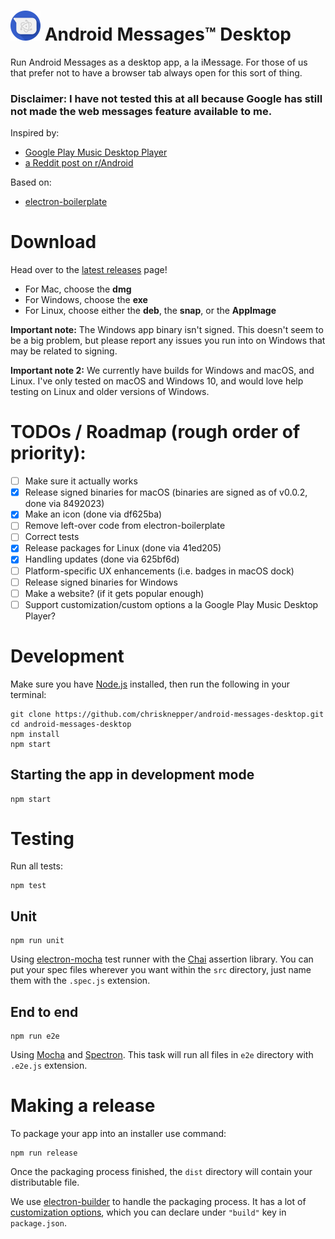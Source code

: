 # <a><img src="resources/icons/48x48.png" alt="Android Messages Desktop logo" title="Android Messages Desktop logo" /></a> Android Messages™ Desktop

Run Android Messages as a desktop app, a la iMessage. For those of us that prefer not to have a browser tab always open for this sort of thing.

### Disclaimer: I have not tested this at all because Google has still not made the web messages feature available to me.

Inspired by:

* [Google Play Music Desktop Player](https://github.com/MarshallOfSound/Google-Play-Music-Desktop-Player-UNOFFICIAL-)
* [a Reddit post on r/Android](https://www.reddit.com/r/Android/comments/8shv6q/web_messages/e106a8r/)

Based on:

* [electron-boilerplate](https://github.com/szwacz/electron-boilerplate)

# Download
Head over to the [latest releases](https://github.com/chrisknepper/android-messages-desktop/releases/latest) page!
* For Mac, choose the **dmg**
* For Windows, choose the **exe**
* For Linux, choose either the **deb**, the **snap**, or the **AppImage**

**Important note:** The Windows app binary isn't signed. This doesn't seem to be a big problem, but please report any issues you run into on Windows that may be related to signing.

**Important note 2:** We currently have builds for Windows and macOS, and Linux. I've only tested on macOS and Windows 10, and would love help testing on Linux and older versions of Windows.

# TODOs / Roadmap (rough order of priority):
- [ ] Make sure it actually works
- [x] Release signed binaries for macOS (binaries are signed as of v0.0.2, done via 8492023)
- [x] Make an icon (done via df625ba)
- [ ] Remove left-over code from electron-boilerplate
- [ ] Correct tests
- [x] Release packages for Linux (done via 41ed205)
- [x] Handling updates (done via 625bf6d)
- [ ] Platform-specific UX enhancements (i.e. badges in macOS dock)
- [ ] Release signed binaries for Windows
- [ ] Make a website? (if it gets popular enough)
- [ ] Support customization/custom options a la Google Play Music Desktop Player?

# Development
Make sure you have [Node.js](https://nodejs.org) installed, then run the following in your terminal:

```
git clone https://github.com/chrisknepper/android-messages-desktop.git
cd android-messages-desktop
npm install
npm start
```

## Starting the app in development mode
```
npm start
```

# Testing
Run all tests:
```
npm test
```

## Unit
```
npm run unit
```
Using [electron-mocha](https://github.com/jprichardson/electron-mocha) test runner with the [Chai](http://chaijs.com/api/assert/) assertion library. You can put your spec files wherever you want within the `src` directory, just name them with the `.spec.js` extension.

## End to end
```
npm run e2e
```
Using [Mocha](https://mochajs.org/) and [Spectron](http://electron.atom.io/spectron/). This task will run all files in `e2e` directory with `.e2e.js` extension.

# Making a release
To package your app into an installer use command:
```
npm run release
```

Once the packaging process finished, the `dist` directory will contain your distributable file.

We use [electron-builder](https://github.com/electron-userland/electron-builder) to handle the packaging process. It has a lot of [customization options](https://www.electron.build/configuration/configuration), which you can declare under `"build"` key in `package.json`.
